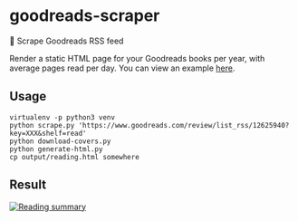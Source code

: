 # goodreads-scraper
:book: Scrape Goodreads RSS feed

Render a static HTML page for your Goodreads books per year, with average pages read per day. You can view an example [here](https://niklaslindblad.se/reading).

## Usage

    virtualenv -p python3 venv
    python scrape.py 'https://www.goodreads.com/review/list_rss/12625940?key=XXX&shelf=read'
    python download-covers.py
    python generate-html.py
    cp output/reading.html somewhere

## Result

[![Reading summary](https://cdn.niklaslindblad.se/images/reading.png)](https://niklaslindblad.se/reading)
